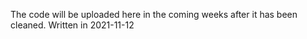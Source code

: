 The code will be uploaded here in the coming weeks after it has been cleaned. Written in 2021-11-12
